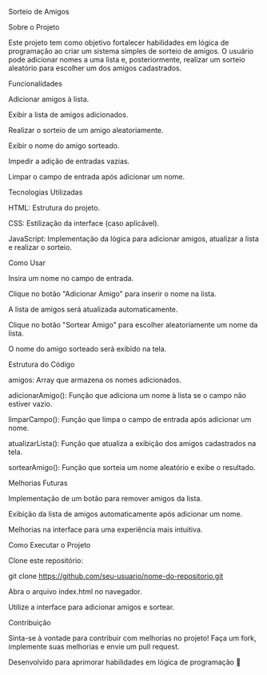Sorteio de Amigos

Sobre o Projeto

Este projeto tem como objetivo fortalecer habilidades em lógica de programação ao criar um sistema simples de sorteio de amigos. O usuário pode adicionar nomes a uma lista e, posteriormente, realizar um sorteio aleatório para escolher um dos amigos cadastrados.

Funcionalidades

Adicionar amigos à lista.

Exibir a lista de amigos adicionados.

Realizar o sorteio de um amigo aleatoriamente.

Exibir o nome do amigo sorteado.

Impedir a adição de entradas vazias.

Limpar o campo de entrada após adicionar um nome.

Tecnologias Utilizadas

HTML: Estrutura do projeto.

CSS: Estilização da interface (caso aplicável).

JavaScript: Implementação da lógica para adicionar amigos, atualizar a lista e realizar o sorteio.

Como Usar

Insira um nome no campo de entrada.

Clique no botão "Adicionar Amigo" para inserir o nome na lista.

A lista de amigos será atualizada automaticamente.

Clique no botão "Sortear Amigo" para escolher aleatoriamente um nome da lista.

O nome do amigo sorteado será exibido na tela.

Estrutura do Código

amigos: Array que armazena os nomes adicionados.

adicionarAmigo(): Função que adiciona um nome à lista se o campo não estiver vazio.

limparCampo(): Função que limpa o campo de entrada após adicionar um nome.

atualizarLista(): Função que atualiza a exibição dos amigos cadastrados na tela.

sortearAmigo(): Função que sorteia um nome aleatório e exibe o resultado.

Melhorias Futuras

Implementação de um botão para remover amigos da lista.

Exibição da lista de amigos automaticamente após adicionar um nome.

Melhorias na interface para uma experiência mais intuitiva.

Como Executar o Projeto

Clone este repositório:

git clone https://github.com/seu-usuario/nome-do-repositorio.git

Abra o arquivo index.html no navegador.

Utilize a interface para adicionar amigos e sortear.

Contribuição

Sinta-se à vontade para contribuir com melhorias no projeto! Faça um fork, implemente suas melhorias e envie um pull request.

Desenvolvido para aprimorar habilidades em lógica de programação 🚀
